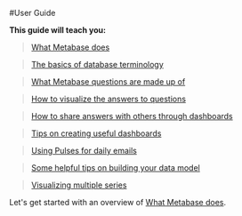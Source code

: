 #User Guide

**This guide will teach you:**

> [What Metabase does](01-what-is-metabase.md)

> [The basics of database terminology](02-database-basics.md)

> [What Metabase questions are made up of](03-asking-questions.md)

> [How to visualize the answers to questions](04-visualizing-results.md)

> [How to share answers with others through dashboards](05-sharing-answers.md)

> [Tips on creating useful dashboards](06-dashboard-tips.md)

> [Using Pulses for daily emails](07-pulses.md)

> [Some helpful tips on building your data model](08-data-model-reference.md)

> [Visualizing multiple series](09-data-model-reference.md)

Let's get started with an overview of [What Metabase does](01-what-is-metabase.md).
